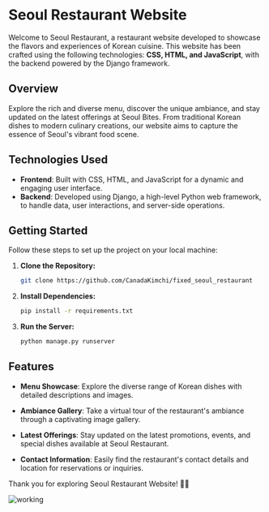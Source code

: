 # Seoul Restaurant Website

Welcome to Seoul Restaurant, a restaurant website developed to showcase the flavors and experiences of Korean cuisine. This website has been crafted using the following technologies: **CSS, HTML, and JavaScript**, with the backend powered by the Django framework.

## Overview

Explore the rich and diverse menu, discover the unique ambiance, and stay updated on the latest offerings at Seoul Bites. From traditional Korean dishes to modern culinary creations, our website aims to capture the essence of Seoul's vibrant food scene.

## Technologies Used

- **Frontend**: Built with CSS, HTML, and JavaScript for a dynamic and engaging user interface.
- **Backend**: Developed using Django, a high-level Python web framework, to handle data, user interactions, and server-side operations.

## Getting Started

Follow these steps to set up the project on your local machine:

1. **Clone the Repository:**
    ```bash
    git clone https://github.com/CanadaKimchi/fixed_seoul_restaurant
    ```

2. **Install Dependencies:**
    ```bash
    pip install -r requirements.txt
    ```

3. **Run the Server:**
    ```bash
    python manage.py runserver
    ```


## Features

- **Menu Showcase**: Explore the diverse range of Korean dishes with detailed descriptions and images.
  
- **Ambiance Gallery**: Take a virtual tour of the restaurant's ambiance through a captivating image gallery.

- **Latest Offerings**: Stay updated on the latest promotions, events, and special dishes available at Seoul Restaurant.

- **Contact Information**: Easily find the restaurant's contact details and location for reservations or inquiries.


Thank you for exploring Seoul Restaurant Website! 🍜🥢

![working](https://github.com/CanadaKimchi/fixed_seoul_restaurant/assets/87531391/4aff362b-d2c7-45db-8d03-864479ab030e)


